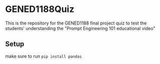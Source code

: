 # GENED1188Quiz

This is the repository for the GENED1188 final project quiz to test the students' understanding the "Prompt Engineering 101 educational video"

## Setup

make sure to run `pip install pandas`